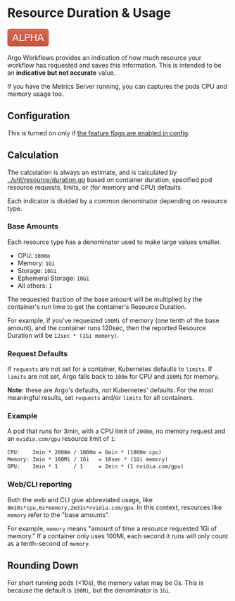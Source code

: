 # Resource Duration & Usage

![alpha](assets/alpha.svg)

Argo Workflows provides an indication of how much resource your workflow has requested and saves this 
information. This is intended to be an **indicative but not accurate** value.

If you have the Metrics Server running, you can captures the pods CPU and memory usage too.

## Configuration

This is turned on only if [the feature flags are enabled in config](workflow-controller-configmap.yaml).

## Calculation

The calculation is always an estimate, and is calculated by [../util/resource/duration.go](../util/resource/duration.go) 
based on container duration, specified pod resource requests, limits, or (for memory and CPU) 
defaults. 

Each indicator is divided by a common denominator depending on resource type.

### Base Amounts

Each resource type has a denominator used to make large values smaller.

 * CPU: `1000m`
 * Memory: `1Gi`
 * Storage: `10Gi`
 * Ephemeral Storage: `10Gi`
 * All others: `1` 

The requested fraction of the base amount will be multiplied by the container's run time to get 
the container's Resource Duration. 

For example, if you've requested `100Mi` of memory (one tenth of the base amount), and the container 
runs 120sec, then the reported Resource Duration will be `12sec * (1Gi memory)`. 

### Request Defaults

If `requests` are not set for a container, Kubernetes defaults to `limits`. If `limits` are not set,
Argo falls back to `100m` for CPU and `100Mi` for memory. 

**Note:** these are Argo's defaults, _not_ Kubernetes' defaults. For the most meaningful results, 
set `requests` and/or `limits` for all containers.

### Example

A pod that runs for 3min, with a CPU limit of `2000m`, no memory request and an `nvidia.com/gpu` 
resource limit of `1`:

```
CPU:    3min * 2000m / 1000m = 6min * (1000m cpu)
Memory: 3min * 100Mi / 1Gi   = 18sec * (1Gi memory)
GPU:    3min * 1     / 1     = 2min * (1 nvidia.com/gpu)
```

### Web/CLI reporting

Both the web and CLI give abbreviated usage, like `9m10s*cpu,6s*memory,2m31s*nvidia.com/gpu`. In
this context, resources like `memory` refer to the "base amounts".

For example, `memory` means "amount of time a resource requested 1Gi of memory." If a container only 
uses 100Mi, each second it runs will only count as a tenth-second of `memory`.

## Rounding Down

For short running pods (<10s), the memory value may be 0s. This is because the default is `100Mi`, 
but the denominator is `1Gi`. 
